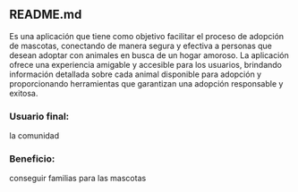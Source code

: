 ## README.md

Es una aplicación que tiene como objetivo facilitar el
proceso de adopción de mascotas, conectando de
manera segura y efectiva a personas que desean
adoptar con animales en busca de un hogar amoroso.
La aplicación ofrece una experiencia amigable y
accesible para los usuarios, brindando información
detallada sobre cada animal disponible para adopción
y proporcionando herramientas que garantizan una
adopción responsable y exitosa.

### Usuario final: 
la comunidad

### Beneficio: 

conseguir familias para las mascotas